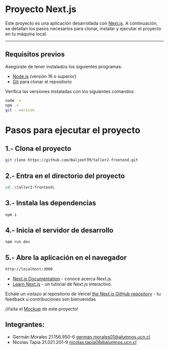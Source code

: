 # Proyecto Next.js

Este proyecto es una aplicación desarrollada con [Next.js](https://nextjs.org/). A continuación, se detallan los pasos necesarios para clonar, instalar y ejecutar el proyecto en tu máquina local.

---

## Requisitos previos

Asegúrate de tener instalados los siguientes programas:

- [Node.js](https://nodejs.org/) (versión 16 o superior)
- [Git](https://git-scm.com/) para clonar el repositorio

Verifica las versiones instaladas con los siguientes comandos:

```bash
node -v
npm -v
git --version
```

# Pasos para ejecutar el proyecto

## 1.- Clona el proyecto

```bash
git clone https://github.com/BaljeetTM/taller2-frontend.git
```

## 2.- Entra en el directorio del proyecto
```bash
cd .\taller2-frontend\
```

## 3.- Instala las dependencias
```bash
npm i
```

## 4.- Inicia el servidor de desarrollo
```bash
npm run dev
```

## 5.- Abre la aplicación en el navegador
```bash
http://localhost:3000
```

- [Next.js Documentation](https://nextjs.org/docs) - conoce acerca Next.js.
- [Learn Next.js](https://nextjs.org/learn) - un tutorial de Next.js interactivo.

Echale un vistazo al repositorio de Vercel [the Next.js GitHub repository](https://github.com/vercel/next.js) - tu feedback u contribuciones son bienvenidas

¡Visita el [Mockup](https://www.figma.com/design/2mrE4nuAyEUQwZ8iQOQdsk/Untitled?node-id=0-1&t=NjYLHHBxPk2ehEzQ-1) de este proyecto!

## Integrantes:
- Germán Morales 21.156.950-6 german.morales01@alumnos.ucn.cl
- Nicolas Tapia 21.021.201-9 nicolas.tapia08@alumnos.ucn.cl
